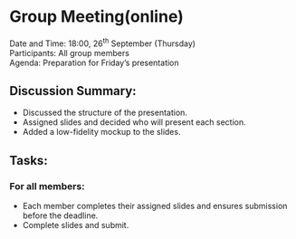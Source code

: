 # Group Meeting(online)
Date and Time: 18:00, 26<sup>th</sup> September (Thursday)\
Participants: All group members\
Agenda: Preparation for Friday’s presentation
## Discussion Summary:
- Discussed the structure of the presentation.
- Assigned slides and decided who will present each section.
- Added a low-fidelity mockup to the slides.
## Tasks:
### For all members:
- Each member completes their assigned slides and ensures submission before the deadline.
- Complete slides and submit.
